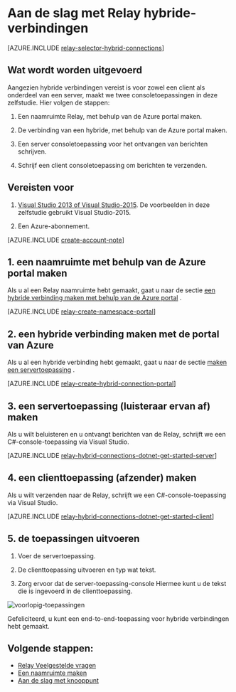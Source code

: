 <properties
    pageTitle="Aan de slag met Relay hybride verbindingen | Microsoft Azure"
    description="Een C#-console-toepassing voor hybride verbindingen schrijven"
    services="service-bus"
    documentationCenter=".net"
    authors="jtaubensee"
    manager="timlt"
    editor=""/>

<tags
    ms.service="service-bus"
    ms.devlang="tbd"
    ms.topic="hero-article"
    ms.tgt_pltfrm="dotnet"
    ms.workload="na"
    ms.date="10/28/2016"
    ms.author="jotaub"/>

# <a name="get-started-with-relay-hybrid-connections"></a>Aan de slag met Relay hybride-verbindingen

[AZURE.INCLUDE [relay-selector-hybrid-connections](../../includes/relay-selector-hybrid-connections.md)]

## <a name="what-will-be-accomplished"></a>Wat wordt worden uitgevoerd

Aangezien hybride verbindingen vereist is voor zowel een client als onderdeel van een server, maakt we twee consoletoepassingen in deze zelfstudie. Hier volgen de stappen:

1. Een naamruimte Relay, met behulp van de Azure portal maken.

2. De verbinding van een hybride, met behulp van de Azure portal maken.

3. Een server consoletoepassing voor het ontvangen van berichten schrijven.

4. Schrijf een client consoletoepassing om berichten te verzenden.

## <a name="prerequisites"></a>Vereisten voor

1. [Visual Studio 2013 of Visual Studio-2015](http://www.visualstudio.com). De voorbeelden in deze zelfstudie gebruikt Visual Studio-2015.

2. Een Azure-abonnement.

[AZURE.INCLUDE [create-account-note](../../includes/create-account-note.md)]

## <a name="1-create-a-namespace-using-the-azure-portal"></a>1. een naamruimte met behulp van de Azure portal maken

Als u al een Relay naamruimte hebt gemaakt, gaat u naar de sectie [een hybride verbinding maken met behulp van de Azure portal](#2-create-a-hybrid-connection-using-the-azure-portal) .

[AZURE.INCLUDE [relay-create-namespace-portal](../../includes/relay-create-namespace-portal.md)]

## <a name="2-create-a-hybrid-connection-using-the-azure-portal"></a>2. een hybride verbinding maken met de portal van Azure

Als u al een hybride verbinding hebt gemaakt, gaat u naar de sectie [maken een servertoepassing](#3-create-a-server-application-listener) .

[AZURE.INCLUDE [relay-create-hybrid-connection-portal](../../includes/relay-create-hybrid-connection-portal.md)]

## <a name="3-create-a-server-application-listener"></a>3. een servertoepassing (luisteraar ervan af) maken

Als u wilt beluisteren en u ontvangt berichten van de Relay, schrijft we een C#-console-toepassing via Visual Studio.

[AZURE.INCLUDE [relay-hybrid-connections-dotnet-get-started-server](../../includes/relay-hybrid-connections-dotnet-get-started-server.md)]

## <a name="4-create-a-client-application-sender"></a>4. een clienttoepassing (afzender) maken

Als u wilt verzenden naar de Relay, schrijft we een C#-console-toepassing via Visual Studio.

[AZURE.INCLUDE [relay-hybrid-connections-dotnet-get-started-client](../../includes/relay-hybrid-connections-dotnet-get-started-client.md)]

## <a name="5-run-the-applications"></a>5. de toepassingen uitvoeren

1. Voer de servertoepassing.

2. De clienttoepassing uitvoeren en typ wat tekst.

3. Zorg ervoor dat de server-toepassing-console Hiermee kunt u de tekst die is ingevoerd in de clienttoepassing.

![voorlopig-toepassingen](./media/relay-hybrid-connections-dotnet-get-started/running-applications.png)

Gefeliciteerd, u kunt een end-to-end-toepassing voor hybride verbindingen hebt gemaakt.

## <a name="next-steps"></a>Volgende stappen:

- [Relay Veelgestelde vragen](relay-faq.md)
- [Een naamruimte maken](relay-create-namespace-portal.md)
- [Aan de slag met knooppunt](relay-hybrid-connections-node-get-started.md)